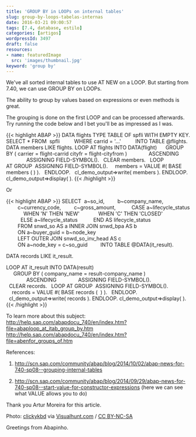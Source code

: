 ```yaml
---
title: 'GROUP BY in LOOPs on internal tables'
slug: group-by-loops-tabelas-internas
date: 2016-03-21 09:00:57
tags: [7.4, database, estilo]
categories: [artigos]
wordpressId: 3497
draft: false
resources:
- name: featuredImage
  src: 'images/thumbnail.jpg'
keyword: 'group by'
---
```

We've all sorted internal tables to use AT NEW on a LOOP.
But starting from 7.40, we can use GROUP BY on LOOPs.

The ability to group by values based on expressions or even methods is great.

The grouping is done on the first LOOP and can be processed afterwards. Try running the code below and I bet you'll be as impressed as I was.

<!--more-->


{{< highlight ABAP >}}
DATA flights TYPE TABLE OF spfli WITH EMPTY KEY.
SELECT * FROM  spfli
         WHERE carrid = '...'
         INTO TABLE @flights.
 
DATA members LIKE flights.
LOOP AT flights INTO DATA(flight)
     GROUP BY ( carrier = flight-carrid cityfr = flight-cityfrom )
              ASCENDING
              ASSIGNING FIELD-SYMBOL().
  CLEAR members.
  LOOP AT GROUP  ASSIGNING FIELD-SYMBOL().
    members = VALUE #( BASE members (  ) ).
  ENDLOOP.
  cl_demo_output=>write( members ).
ENDLOOP.
cl_demo_output=>display( ).
{{< /highlight >}}

Or


{{< highlight ABAP >}}
SELECT  a~so_id,
        b~company_name,
        c~currency_code,
        c~gross_amount,
          CASE a~lifecycle_status
            WHEN 'N' THEN 'NEW'
            WHEN 'C' THEN 'CLOSED'
          ELSE a~lifecycle_status
          END AS lifecycle_status
        FROM snwd_so AS a INNER JOIN snwd_bpa AS b
        ON a~buyer_guid = b~node_key
        LEFT OUTER JOIN snwd_so_inv_head AS c
        ON a~node_key = c~so_guid
        INTO TABLE @DATA(it_result).

DATA records LIKE it_result.

LOOP AT it_result INTO DATA(result)
     GROUP BY ( company_name = result-company_name )
              ASCENDING
              ASSIGNING FIELD-SYMBOL().
  CLEAR records.
  LOOP AT GROUP  ASSIGNING FIELD-SYMBOL().
    records = VALUE #( BASE records (  ) ).
  ENDLOOP.
  cl_demo_output=>write( records ).
ENDLOOP.
cl_demo_output=>display( ).
{{< /highlight >}}

To learn more about this subject:
<http://help.sap.com/abapdocu_740/en/index.htm?file=abaploop_at_itab_group_by.htm>
<http://help.sap.com/abapdocu_740/en/index.htm?file=abenfor_groups_of.htm>

References:

  1. http://scn.sap.com/community/abap/blog/2014/10/02/abap-news-for-740-sp08--grouping-internal-tables

  2. http://scn.sap.com/community/abap/blog/2014/09/29/abap-news-for-740-sp08--start-value-for-constructor-expressions (here we can see what VALUE allows you to do)

Thank you Artur Moreira for this article.

Photo: [clickykbd][1] via [Visualhunt.com][2] / [CC BY-NC-SA][3]

Greetings from Abapinho.

   [1]: https://www.flickr.com/photos/clickykbd/64464238/
   [2]: https://visualhunt.com
   [3]: http://creativecommons.org/licenses/by-nc-sa/2.0/
